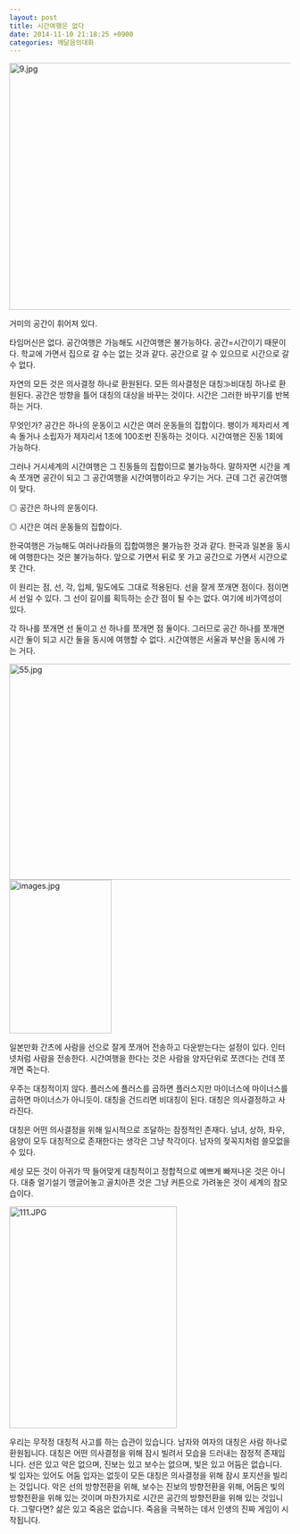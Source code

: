 ```yaml
---
layout: post
title: 시간여행은 없다
date: 2014-11-10 21:18:25 +0900
categories: 깨달음의대화
---
```



<img src="assets/attach/images/198/798/535/9.jpg" alt="9.jpg" width="505" height="442" />   


거미의 공간이 휘어져 있다. 

  


타임머신은 없다. 공간여행은 가능해도 시간여행은 불가능하다. 공간=시간이기 때문이다. 학교에 가면서 집으로 갈 수는 없는 것과 같다. 공간으로 갈 수 있으므로 시간으로 갈 수 없다. 

  


자연의 모든 것은 의사결정 하나로 환원된다. 모든 의사결정은 대칭≫비대칭 하나로 환원된다. 공간은 방향을 틀어 대칭의 대상을 바꾸는 것이다. 시간은 그러한 바꾸기를 반복하는 거다. 

  


무엇인가? 공간은 하나의 운동이고 시간은 여러 운동들의 집합이다. 팽이가 제자리서 계속 돌거나 소립자가 제자리서 1초에 100조번 진동하는 것이다. 시간여행은 진동 1회에 가능하다. 

  


그러나 거시세계의 시간여행은 그 진동들의 집합이므로 불가능하다. 말하자면 시간을 계속 쪼개면 공간이 되고 그 공간여행을 시간여행이라고 우기는 거다. 근데 그건 공간여행이 맞다. 

  


◎ 공간은 하나의 운동이다.   
      
◎ 시간은 여러 운동들의 집합이다. 

  


한국여행은 가능해도 여러나라들의 집합여행은 불가능한 것과 같다. 한국과 일본을 동시에 여행한다는 것은 불가능하다. 앞으로 가면서 뒤로 못 가고 공간으로 가면서 시간으로 못 간다. 

  


이 원리는 점, 선, 각, 입체, 밀도에도 그대로 적용된다. 선을 잘게 쪼개면 점이다. 점이면서 선일 수 있다. 그 선이 길이를 획득하는 순간 점이 될 수는 없다. 여기에 비가역성이 있다. 

  


각 하나를 쪼개면 선 둘이고 선 하나를 쪼개면 점 둘이다. 그러므로 공간 하나를 쪼개면 시간 둘이 되고 시간 둘을 동시에 여행할 수 없다. 시간여행은 서울과 부산을 동시에 가는 거다. 

  



<img src="assets/attach/images/198/798/535/55.jpg" alt="55.jpg" width="582" height="387" />   



<img src="assets/attach/images/198/798/535/images.jpg" alt="images.jpg" width="183" height="275" />   


  


일본만화 간츠에 사람을 선으로 잘게 쪼개어 전송하고 다운받는다는 설정이 있다. 인터넷처럼 사람을 전송한다. 시간여행을 한다는 것은 사람을 양자단위로 쪼갠다는 건데 쪼개면 죽는다. 

  


우주는 대칭적이지 않다. 플러스에 플러스를 곱하면 플러스지만 마이너스에 마이너스를 곱하면 마이너스가 아니듯이. 대칭을 건드리면 비대칭이 된다. 대칭은 의사결정하고 사라진다. 

  


대칭은 어떤 의사결정을 위해 일시적으로 조달하는 잠정적인 존재다. 남녀, 상하, 좌우, 음양이 모두 대칭적으로 존재한다는 생각은 그냥 착각이다. 남자의 젖꼭지처럼 쓸모없을 수 있다. 

  


세상 모든 것이 아귀가 딱 들어맞게 대칭적이고 정합적으로 예쁘게 빠져나온 것은 아니다. 대충 얼기설기 맹글어놓고 골치아픈 것은 그냥 커튼으로 가려놓은 것이 세계의 참모습이다. 

  



 <img src="assets/attach/images/198/798/535/111.JPG" alt="111.JPG" width="300" height="397" /> 

  


우리는 무작정 대칭적 사고를 하는 습관이 있습니다. 남자와 여자의 대칭은 사람 하나로 환원됩니다. 대칭은 어떤 의사결정을 위해 잠시 빌려서 모습을 드러내는 잠정적 존재입니다. 선은 있고 악은 없으며, 진보는 있고 보수는 없으며, 빛은 있고 어둠은 없습니다. 빛 입자는 있어도 어둠 입자는 없듯이 모든 대칭은 의사결정을 위해 잠시 포지션을 빌리는 것입니다. 악은 선의 방향전환을 위해, 보수는 진보의 방향전환을 위해, 어둠은 빛의 방향전환을 위해 있는 것이며 마찬가지로 시간은 공간의 방향전환을 위해 있는 것입니다. 그렇다면? 삶은 있고 죽음은 없습니다. 죽음을 극복하는 데서 인생의 진짜 게임이 시작됩니다.
